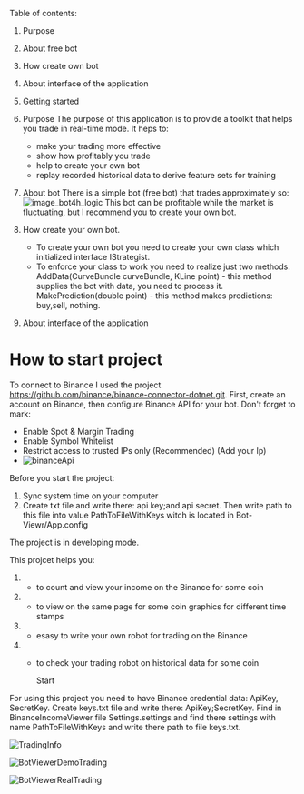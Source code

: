 Table of contents:
1. Purpose
2. About free bot
3. How create own bot
4. About interface of the application
5. Getting started

1. Purpose
    The purpose of this application is to provide a toolkit that helps you trade in real-time mode. It heps to:
   - make your trading more effective
   - show how profitably you trade
   - help to create your own bot
   - replay recorded historical data to derive feature sets for training
     
2. About bot
   There is a simple bot (free bot) that trades approximately so:  
![image_bot4h_logic](https://github.com/ilay007/Binance-View/assets/44927371/03f866a6-55ca-4ce6-9427-c5fd850ac53b)
This bot can be profitable while the market is fluctuating, but I recommend you to create your own bot.

3. How create your own bot.
   - To create your own bot you need to create your own class which initialized interface IStrategist.
   - To enforce your class to work you need to realize just two methods:
     AddData(CurveBundle curveBundle, KLine point) - this method supplies the bot with data, you need to process it.
     MakePrediction(double point) - this method makes predictions: buy,sell, nothing.
     
 4. About interface of the application

   
  

     
   
   

# How to start project
To connect to Binance I used the project https://github.com/binance/binance-connector-dotnet.git.
First, create an account on Binance, then configure Binance API for your bot.
Don't forget to mark:
 - Enable Spot & Margin Trading
 - Enable Symbol Whitelist
 - Restrict access to trusted IPs only (Recommended) (Add your Ip)
 - ![binanceApi](https://github.com/ilay007/Binance-View/assets/44927371/b46fc91a-9206-42fb-86b8-a5f07ac1a973)

Before you start the project:
1) Sync system time on your computer
2) Create txt file and write there: api key;and api secret. Then write path to this file into value PathToFileWithKeys witch is located in Bot-Viewr/App.config 



The project is in developing mode.


This projcet helps you: 
1) - to count and view your income on the Binance for some coin
2) - to view on the same page for some coin graphics for different time stamps
3) - esasy to write your own robot for trading on the Binance
4) - to check your trading robot on historical data for some coin

       Start
     
For using this project you need to have Binance credential data: ApiKey, SecretKey.
Create keys.txt file and write there: ApiKey;SecretKey.
Find in BinanceIncomeViewer file Settings.settings and find there settings with name PathToFileWithKeys and write there path to file keys.txt.

![TradingInfo](https://github.com/ilay007/Binance-View/assets/44927371/9fd7a273-2787-46c4-839e-67ebdaf08cda)


![BotViewerDemoTrading](https://github.com/ilay007/Binance-View/assets/44927371/4c9badb2-adc1-48d8-a544-9c4cd33b94c0)



![BotViewerRealTrading](https://github.com/ilay007/Binance-View/assets/44927371/f4c65b0e-20d8-4b82-abf9-33ec7da691cc)
